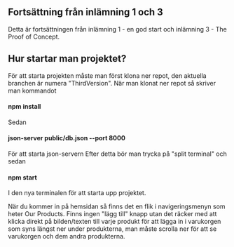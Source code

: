 ## Fortsättning från inlämning 1 och 3
Detta är fortsättningen från inlämning 1 - en god start och inlämning 3 - The Proof of Concept.

## Hur startar man projektet?
För att starta projekten måste man först klona ner repot, den aktuella branchen är numera "ThirdVersion".
När man klonat ner repot så skriver man kommandot 
#### npm install
Sedan 
#### json-server public/db.json --port 8000
För att starta json-servern
Efter detta bör man trycka på "split terminal"
och sedan
#### npm start
I den nya terminalen
för att starta upp projektet.

När du kommer in på hemsidan så finns det en flik i navigeringsmenyn som heter Our Products.
Finns ingen "lägg till" knapp utan det räcker med att klicka direkt på bilden/texten till varje produkt för att lägga in i varukorgen som syns längst ner under produkterna, man måste scrolla ner för att se varukorgen och dem andra produkterna.
